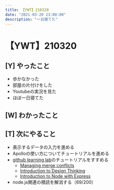 ```yaml
---
title: 【YWT】210320
date: "2021-03-20 23:00:00"
description: "一日寝てた"
---
```


# 【YWT】210320

## [Y] やったこと

- 歩かなかった
- 部屋の片付けをした
- Youtubeの実況を見た
- ほぼ一日寝てた

## [W] わかったこと

## [T] 次にやること

- 表示するデータの入力を進める
- Apolloの使い方についてチュートリアルを進める
- [github learning lab](https://lab.github.com/githubtraining)のチュートリアルをすすめる
  - [Managing merge conflicts](https://lab.github.com/githubtraining/managing-merge-conflicts)
  - [Introduction to Design Thinking](https://lab.github.com/githubtraining/introduction-to-design-thinking)
  - [Introduction to Node with Express](https://lab.github.com/everydeveloper/introduction-to-node-with-express)
- node.js関連の積読を解消する（69/200）
